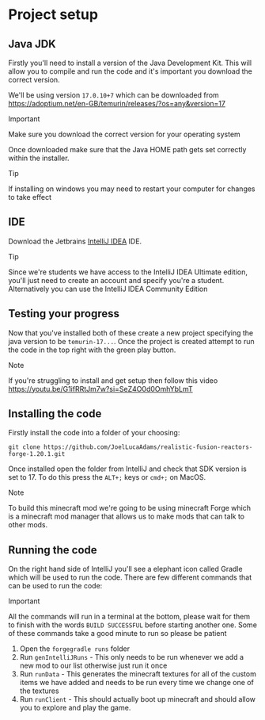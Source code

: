 # Project setup

## Java JDK
Firstly you'll need to install a version of the Java Development Kit. This will allow you to compile and run the code and it's important you download the correct version.

We'll be using version `17.0.10+7` which can be downloaded from https://adoptium.net/en-GB/temurin/releases/?os=any&version=17

> [!IMPORTANT]
> Make sure you download the correct version for your operating system

Once downloaded make sure that the Java HOME path gets set correctly within the installer. 

> [!TIP]
> If installing on windows you may need to restart your computer for changes to take effect

## IDE
Download the Jetbrains [IntelliJ IDEA](https://www.jetbrains.com/idea/download/) IDE. 

> [!TIP]
> Since we're students we have access to the IntelliJ IDEA Ultimate edition, you'll just need to create an account and specify you're a student. Alternatively you can use the IntelliJ IDEA Community Edition

## Testing your progress
Now that you've installed both of these create a new project specifying the java version to be `temurin-17...`. Once the project is created attempt to run the code in the top right with the green play button.

> [!NOTE]
> If you're struggling to install and get setup then follow this video https://youtu.be/G1ifRRtJm7w?si=SeZ4O0d0OmhYbLmT


## Installing the code
Firstly install the code into a folder of your choosing:

`git clone https://github.com/JoelLucaAdams/realistic-fusion-reactors-forge-1.20.1.git`

Once installed open the folder from IntelliJ and check that SDK version is set to 17. To do this press the `ALT+;` keys or `cmd+;` on MacOS.

>[!NOTE]
> To build this minecraft mod we're going to be using minecraft Forge which is a minecraft mod manager that allows us to make mods that can talk to other mods. 

## Running the code
On the right hand side of IntelliJ you'll see a elephant icon called Gradle which will be used to run the code. There are few different commands that can be used to run the code:

> [!IMPORTANT]
> All the commands will run in a terminal at the bottom, please wait for them to finish with the words `BUILD SUCCESSFUL` before starting another one. Some of these commands take a good minute to run so please be patient

1. Open the `forgegradle runs` folder
2. Run `genIntelliJRuns` - This only needs to be run whenever we add a new mod to our list otherwise just run it once
3. Run `runData` - This generates the minecraft textures for all of the custom items we have added and needs to be run every time we change one of the textures
4. Run `runClient` - This should actually boot up minecraft and should allow you to explore and play the game.
